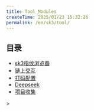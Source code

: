 ```yaml
---
title: Tool_Modules
createTime: 2025/01/23 15:32:26
permalink: /en/sk3/tool/
---
```

## 目录
- [sk3指纹浏览器](./1.sk3指纹浏览器.md)
- [链上交互](./2.链上交互.md)
- [打码配置](./3.打码配置.md)
- [Deepseek](./4.Deepseek.md)
- [项目收集](./5.项目收集.md)



<CardGrid>
<LinkCard title="sk3指纹浏览器" href="/sk3/tool/browser/" />
<LinkCard title="链上交互" href="/sk3/tool/ChainInteract/"/>
<LinkCard title="打码配置" href="/sk3/tool/mask/" />
<LinkCard title="Deepseek" href="/sk3/tool/deepseek/"/>
<LinkCard title="项目收集" href="/sk3/tool/collect/" />
>
</CardGrid>
